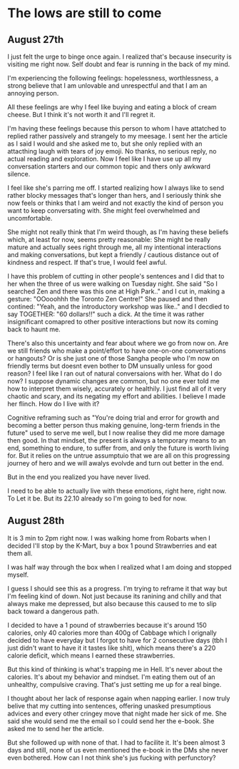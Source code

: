 # The lows are still to come

## August 27th
I just felt the urge to binge once again. I realized that's because insecurity is visiting me right now. Self doubt and fear is running in the back of my mind. 

I'm experiencing the following feelings: hopelessness, worthlessness, a strong believe that I am unlovable and unrespectful and that I am an annoying person.

All these feelings are why I feel like buying and eating a block of cream cheese. But I think it's not worth it and I'll regret it.

I'm having these feelings because this person to whom I have attatched to replied rather passively and strangely to my meesage. I sent her the article as I said I would and she asked me to, but she only replied with an attacthing laugh with tears of joy emoji. No thanks, no serious reply, no actual reading and exploration. Now I feel like I have use up all my conversation starters and our common topic and thers only awkward silence. 

I feel like she's parring me off. I started realizing how I always like to send rather blocky messages that's longer than hers, and I seriously think she now feels or thinks that I am weird and not exactly the kind of person you want to keep conversating with. She might feel overwhelmed and uncomfortable.

She might not really think that I'm weird though, as I'm having these beliefs which, at least for now, seems pretty reasonable: She might be really mature and actually sees right through me, all my intentional interactions and making conversations, but kept a friendly / cautious distance out of kindness and respect. If that's true, I would feel awful.

I have this problem of cutting in other people's sentences and I did that to her when the three of us were walking on Tuesday night. She said "So I searched Zen and there was this one at High Park.." and I cut in, making a gesture: "OOooohhh the Toronto Zen Centre!" She paused and then contined: "Yeah, and the introductory workshop was like.." and I decdied to say TOGETHER: "60 dollars!!" such a dick. At the time it was rather insignificant comapred to other positive interactions but now its coming back to haunt me.

There's also this uncertainty and fear about where we go from now on. Are we still friends who make a point/effort to have one-on-one conversations or hangouts? Or is she just one of those Sangha people who I'm now on friendly terms but doesnt even bother to DM unsually unless for good reason? I feel like I ran out of natural conversaions with her. What do I do now? I suppose dynamic changes are common, but no one ever told me how to interpret them wisely, accurately or healthily. I just find all of it very chaotic and scary, and its negating my effort and abilities. I believe I made her flinch. How do I live with it?

Cognitive reframing such as "You're doing trial and error for growth and becoming a better person thus making genuine, long-term friends in the future" used to serve me well, but I now realise they did me more damage then good. In that mindset, the present is always a temporary means to an end, something to endure, to suffer from, and only the future is worth living for. But it relies on the untrue assumptuio that we are all on this progressing journey of hero and we will awalys evolvde and turn out better in the end. 

But in the end you realized you have never lived. 

I need to be able to actually live with these emotions, right here, right now. To Let it be. But its 22.10 already so I'm going to bed for now.

## August 28th 
It is 3 min to 2pm right now. I was walking home from Robarts when I decided I'll stop by the K-Mart, buy a box 1 pound Strawberries and eat them all. 

I was half way through the box when I realized what I am doing and stopped myself.

I guess I should see this as a progress. I'm trying to reframe it that way but I'm feeling kind of down. Not just because its ranining and chilly and that always make me depressed, but also because this caused to me to slip back toward a dangerous path. 

I decided to have a 1 pound of strawberries because it's around 150 calories, only 40 calories more than 400g of Cabbage which I orignally decided to have everyday but I forgot to have for 2 consecutive days (tbh I just didn't want to have it it tastes like shit), which means there's a 220 calorie deficit, which means I earned these strawberries. 

But this kind of thinking is what's trapping me in Hell. It's never about the calories. It's about my behavior and mindset. I'm eating them out of an unhealthy, compulsive craving. That's just setting me up for a real binge.


I thought about her lack of response again when napping earlier. I now truly belive that my cutting into sentences, offering unasked presumptious advices and every other cringey move that night made her sick of me. She said she would send me the email so I could send her the e-book. She asked me to send her the article. 

But she followed up with none of that. I had to facilite it. It's been almost 3 days and still, none of us even mentioned the e-book in the DMs she never even bothered. How can I not think she's jus fucking with perfunctory?
